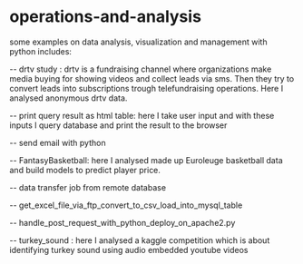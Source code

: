 # operations-and-analysis
some examples on data analysis, visualization and management with python includes:

-- drtv study : drtv is a fundraising channel where organizations make media buying for showing videos and collect leads via sms. 
Then they try to convert leads into subscriptions trough telefundraising operations. Here I analysed anonymous drtv data.

-- print query result as html table: here I take user input and with these inputs I query database and print the result to 
the browser

-- send email with python

-- FantasyBasketball: here I analysed made up Euroleuge basketball data and build models to predict player price. 

-- data transfer job from remote database

-- get_excel_file_via_ftp_convert_to_csv_load_into_mysql_table 

-- handle_post_request_with_python_deploy_on_apache2.py 

--  turkey_sound  : here I analysed a kaggle competition which is about identifying turkey sound using audio embedded 
youtube videos

